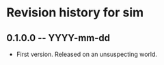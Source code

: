 # Revision history for sim

## 0.1.0.0 -- YYYY-mm-dd

* First version. Released on an unsuspecting world.
